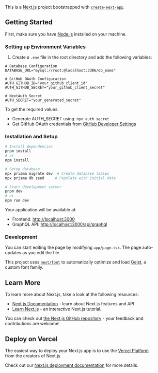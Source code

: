 This is a [Next.js](https://nextjs.org) project bootstrapped with [`create-next-app`](https://nextjs.org/docs/app/api-reference/cli/create-next-app).

## Getting Started

First, make sure you have [Node.js](https://nodejs.org/) installed on your machine.

### Setting up Environment Variables

1. Create a `.env` file in the root directory and add the following variables:

```env
# Database Configuration
DATABASE_URL="mysql://root:@localhost:3306/db_name"

# GitHub OAuth Configuration
AUTH_GITHUB_ID="your_github_client_id"
AUTH_GITHUB_SECRET="your_github_client_secret"

# NextAuth Secret
AUTH_SECRET="your_generated_secret"
```

To get the required values:

- Generate AUTH_SECRET using: `npx auth secret`
- Get GitHub OAuth credentials from [GitHub Developer Settings](https://github.com/settings/applications/new)

### Installation and Setup

```bash
# Install dependencies
pnpm install
# or
npm install

# Setup database
npx prisma migrate dev  # Create database tables
npx prisma db seed     # Populate with initial data

# Start development server
pnpm dev
# or
npm run dev
```

Your application will be available at:

- Frontend: [http://localhost:3000](http://localhost:3000)
- GraphQL API: [http://localhost:3000/api/graphql](http://localhost:3000/api/graphql)

### Development

You can start editing the page by modifying `app/page.tsx`. The page auto-updates as you edit the file.

This project uses [`next/font`](https://nextjs.org/docs/app/building-your-application/optimizing/fonts) to automatically optimize and load [Geist](https://vercel.com/font), a custom font family.

## Learn More

To learn more about Next.js, take a look at the following resources:

- [Next.js Documentation](https://nextjs.org/docs) - learn about Next.js features and API.
- [Learn Next.js](https://nextjs.org/learn) - an interactive Next.js tutorial.

You can check out [the Next.js GitHub repository](https://github.com/vercel/next.js) - your feedback and contributions are welcome!

## Deploy on Vercel

The easiest way to deploy your Next.js app is to use the [Vercel Platform](https://vercel.com/new?utm_medium=default-template&filter=next.js&utm_source=create-next-app&utm_campaign=create-next-app-readme) from the creators of Next.js.

Check out our [Next.js deployment documentation](https://nextjs.org/docs/app/building-your-application/deploying) for more details.
